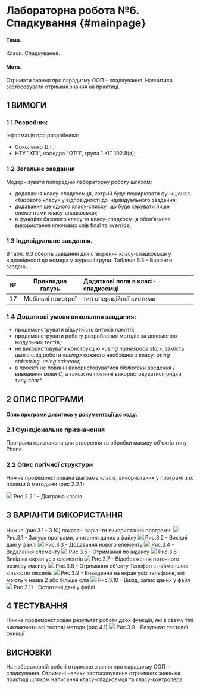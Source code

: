 ﻿# Лабораторна робота №6. Спадкування {#mainpage}

#### Тема. 
Класи. Спадкування.
#### Мета. 
Отримати знання про парадигму ООП – спадкування.
Навчитися застосовувати отримані знання на практиці.

## 1 ВИМОГИ
### 1.1 Розробник
Інформація про розробника:
- Соколенко Д.Г.;
- НТУ "ХПІ", кафедра "ОТП", група 1.КІТ 102.8(а);
### 1.2 Загальне завдання
Модернізувати попередню лабораторну роботу шляхом:
- додавання класу-спадкоємця, котрий буде поширювати
функціонал «базового класу» у відповідності до індивідуального завдання;
- додавання ще одного класу-списку, що буде керувати лише
елементами класу-спадкоємця;
- в функціях базового класу та класу-спадкоємця обов’язкове
використання ключових слів final та override.

### 1.3 Індивідуальне завдання. 
В табл. 6.3 оберіть завдання для створення
класу-спадкоємця у відповідності до номера у журналі групи.
Таблиця 6.3 – Варіанти завдань

|  № | Прикладна галузь | Додаткові поля в класі-спадкоємці |
|:---:|:-:|:--| 
|  17  | Мобільні пристрої | тип операційної системи |


### 1.4 Додаткові умови виконання завдання:
- продемонструвати відсутність витоків пам’яті;
- продемонструвати роботу розроблених методів за допомогою
модульних тестів;
- не використовувати конструкцію _«using namespace std;»_, замість
цього слід роботи _«using»_ кожного необхідного класу: _using std::string,
using std::cout;_
- в проекті не повинні використовуватися бібліотеки введення /
виведення мови _С_, а також не повинні використовуватися рядки типу
_char*_.

## 2 ОПИС ПРОГРАМИ

#### Опис програми дивитись у документації до коду.

### 2.1 Функціональне призначення
Програма призначена для створення та обробки масиву об'єктів типу Phone.

### 2.2 Опис логічної структури
Нижче продемонстрована діаграма класів, використаних у програмі з їх 
полями й методами (рис 2.2.1)

![](https://raw.githubusercontent.com/cpp-khpi/kit1028a/master/sokolenko-dmytro/doc/sokolenko06/images/13%20-%20Class%20diagram.jpg)
Рис.2.2.1 - Діаграма класів

## 3 ВАРІАНТИ ВИКОРИСТАННЯ

Нижче (рис.3.1 - 3.10) показані варіанти використання програми.
![](https://raw.githubusercontent.com/cpp-khpi/kit1028a/master/sokolenko-dmytro/doc/sokolenko04/images/1%20-%20Read%20data%20from%20file.jpg)
Рис.3.1 - Запуск програми, зчитання даних з файлу
![](https://raw.githubusercontent.com/cpp-khpi/kit1028a/master/sokolenko-dmytro/doc/sokolenko04/images/2%20-%20Source%20data%20in%20file.jpg)
Рис.3.2 - Вихідні дані у файлі
![](https://raw.githubusercontent.com/cpp-khpi/kit1028a/master/sokolenko-dmytro/doc/sokolenko04/images/3%20-%20Add%20element.jpg)
Рис.3.3 - Додавання нового елементу
![](https://raw.githubusercontent.com/cpp-khpi/kit1028a/master/sokolenko-dmytro/doc/sokolenko04/images/4%20-%20Delete%20element.jpg)
Рис.3.4 - Видалення елементу
![](https://raw.githubusercontent.com/cpp-khpi/kit1028a/master/sokolenko-dmytro/doc/sokolenko04/images/5%20-%20Get%20by%20index.jpg)
Рис.3.5 - Отримання по індексу
![](https://raw.githubusercontent.com/cpp-khpi/kit1028a/master/sokolenko-dmytro/doc/sokolenko04/images/6%20-%20Show%20All.jpg)
Рис.3.6 - Вивід на екран усіх елементів
![](https://raw.githubusercontent.com/cpp-khpi/kit1028a/master/sokolenko-dmytro/doc/sokolenko04/images/7%20-%20Display%20size.jpg)
Рис.3.7 - Відображення поточного розміру масиву
![](https://raw.githubusercontent.com/cpp-khpi/kit1028a/master/sokolenko-dmytro/doc/sokolenko04/images/8%20-%20Smallest%20Resolution%20Phone.jpg)
Рис.3.8 - Отримання об'єкту Телефон з найменшою кількістю пікселів
![](https://raw.githubusercontent.com/cpp-khpi/kit1028a/master/sokolenko-dmytro/doc/sokolenko04/images/9%20-%20Phones%20with%20two%20or%20more%20words.jpg)
Рис.3.9 - Виведення на екран усіх телефонів, які мають у назва 2 або більше слів
![](https://raw.githubusercontent.com/cpp-khpi/kit1028a/master/sokolenko-dmytro/doc/sokolenko04/images/10%20-%20Exit%2C%20write%20data%20to%20file.jpg)
Рис.3.10 - Вихід, запис даних у файл
![](https://raw.githubusercontent.com/cpp-khpi/kit1028a/master/sokolenko-dmytro/doc/sokolenko04/images/11%20-%20Result%20data%20in%20file.jpg)
Рис.3.11 - Остаточні дані у файлі

## 4 ТЕСТУВАННЯ
Нижче продемонстрован результат роботи двох функцій, які в свєму тілі викликають всі тестові методи.(рис.4.1)
![](https://raw.githubusercontent.com/cpp-khpi/kit1028a/master/sokolenko-dmytro/doc/sokolenko04/images/12%20-%20Test%20all.jpg)
Рис.3.9 - Результат тестової функції

## ВИСНОВКИ

На лабораторній роботі отримано знання про парадигму ООП – спадкування.
Отримані навики застосовування отриманих знань на практиці шляхом написання класу-спадкоємця
та класу-контролера.